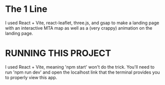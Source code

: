 # The 1 Line

I used React + Vite, react-leaflet, three.js, and gsap to make a landing page with an interactive MTA map as well as a (very crappy) animation on the landing page.

# RUNNING THIS PROJECT

I used React + Vite, meaning 'npm start' won't do the trick. You'll need to run 'npm run dev' and open the localhost link that the terminal provides you to properly view this app.

